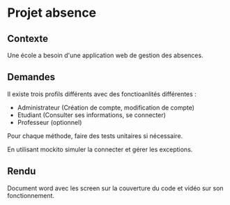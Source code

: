 # Projet absence 

## Contexte

Une école a besoin d'une application web de gestion des absences.

## Demandes

Il existe trois profils différents avec des fonctioanlités différentes :

- Administrateur (Création de compte, modification de compte)
- Etudiant (Consulter ses informations, se connecter)
- Professeur (optionnel)

Pour chaque méthode, faire des tests unitaires si nécessaire. 

En utilisant mockito simuler la connecter et gérer les exceptions.

## Rendu

Document word avec les screen sur la couverture du code et vidéo sur son fonctionnement. 
